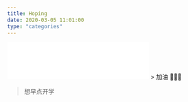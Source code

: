 ```yaml
---
title: Hoping
date: 2020-03-05 11:01:00
type: "categories"
---
```

<iframe frameborder="no" border="0" marginwidth="0" marginheight="0" width=330 height=86 src="//music.163.com/outchain/player?type=2&id=5285415&auto=1&height=66"></iframe>
> 加油 💪💪💪

> 想早点开学

